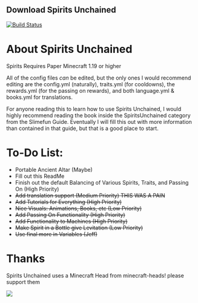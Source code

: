 ## Download Spirits Unchained

[![Build Status](https://thebusybiscuit.github.io/builds/JustAHuman-xD/SpiritsUnchained/master/badge.svg)](https://thebusybiscuit.github.io/builds/JustAHuman-xD/SpiritsUnchained/master/)

# About Spirits Unchained
Spirits Requires Paper Minecraft 1.19 or higher

All of the config files *can* be edited, but the only ones I would recommend editing are the config.yml (naturally), traits.yml (for cooldowns), the rewards.yml (for the passing on rewards), and both language.yml & books.yml for translations.

For anyone reading this to learn how to use Spirits Unchained, I would highly recommend reading the book inside the SpiritsUnchained category from the Slimefun Guide. Eventually I will fill this out with more information than contained in that guide, but that is a good place to start.
# To-Do List:

- Portable Ancient Altar (Maybe)
- Fill out this ReadMe
- Finish out the default Balancing of Various Spirits, Traits, and Passing On (High Priority)
- ~~Add translation support (Medium Priority) THIS WAS A PAIN~~
- ~~Add Tutorials for Everything (High Priority)~~
- ~~Nice Visuals: ~~Animations~~, Books, ~~etc~~ (Low Priority)~~
- ~~Add Passing On Functionality (High Priority)~~
- ~~Add Functionality to Machines (High Priority)~~
- ~~Make Spirit in a Bottle give Levitation (Low Priority)~~
- ~~Use final more in Variables (Jeff)~~

# Thanks
Spirits Unchained uses a Minecraft Head from minecraft-heads!
please support them


[![](https://minecraft-heads.com/images/banners/minecraft-heads_fullbanner_468x60.png)](https://minecraft-heads.com/)